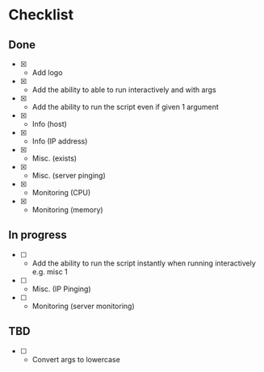 # Checklist

## Done
- [x] - Add logo
- [x] - Add the ability to able to run interactively and with args
- [x] - Add the ability to run the script even if given 1 argument
- [x] - Info (host)
- [x] - Info (IP address)
- [x] - Misc. (exists)
- [x] - Misc. (server pinging)
- [x] - Monitoring (CPU)
- [x] - Monitoring (memory)

## In progress
- [ ] - Add the ability to run the script instantly when running interactively e.g. misc 1
- [ ] - Misc. (IP Pinging)
- [ ] - Monitoring (server monitoring)

## TBD
- [ ] - Convert args to lowercase
